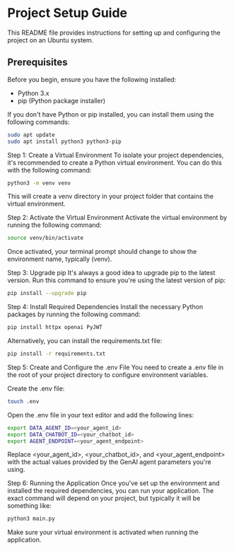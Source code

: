 # Project Setup Guide

This README file provides instructions for setting up and configuring the project on an Ubuntu system.

## Prerequisites

Before you begin, ensure you have the following installed:

- Python 3.x
- pip (Python package installer)

If you don't have Python or pip installed, you can install them using the following commands:

```bash
sudo apt update
sudo apt install python3 python3-pip
```
Step 1: Create a Virtual Environment
To isolate your project dependencies, it's recommended to create a Python virtual environment. You can do this with the following command:

```bash
python3 -m venv venv
```
This will create a venv directory in your project folder that contains the virtual environment.

Step 2: Activate the Virtual Environment
Activate the virtual environment by running the following command:

``` bash
source venv/bin/activate
```

Once activated, your terminal prompt should change to show the environment name, typically (venv).

Step 3: Upgrade pip
It's always a good idea to upgrade pip to the latest version. Run this command to ensure you're using the latest version of pip:

```bash
pip install --upgrade pip
```

Step 4: Install Required Dependencies
Install the necessary Python packages by running the following command:

```bash
pip install httpx openai PyJWT
```
Alternatively, you can install the requirements.txt file:
```bash
pip install -r requirements.txt
```

Step 5: Create and Configure the .env File
You need to create a .env file in the root of your project directory to configure environment variables.

Create the .env file:
```bash
touch .env
```

Open the .env file in your text editor and add the following lines:

```bash
export DATA_AGENT_ID=<your_agent_id>
export DATA_CHATBOT_ID=<your_chatbot_id>
export AGENT_ENDPOINT=<your_agent_endpoint>
```
Replace <your_agent_id>, <your_chatbot_id>, and <your_agent_endpoint> with the actual values provided by the GenAI agent parameters you're using.

Step 6: Running the Application
Once you've set up the environment and installed the required dependencies, you can run your application. The exact command will depend on your project, but typically it will be something like:

```bash
python3 main.py
```
Make sure your virtual environment is activated when running the application.